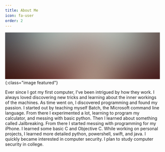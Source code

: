 ```yaml
---
title: About Me
icon: fa-user
order: 2
---
```


![](assets/images/pic08.jpg){:class="image featured"}

Ever since I got my first computer, I've been intrigued by how they work. I always loved discovering new tricks and learning about the inner workings of the machines. As time went on, I discovered programming and found my passion. I started out by teaching myself Batch, the Microsoft command line language. From there I experimented a lot, learning to program my calculator, and messing with basic python. Then I learned about something called Jailbreaking. From there I started messing with programming for my iPhone. I learned some basic C and Objective C. While working on personal projects, I learned more detailed python, powershell, swift, and java. I quickly became interested in computer security. I plan to study computer security in college.

